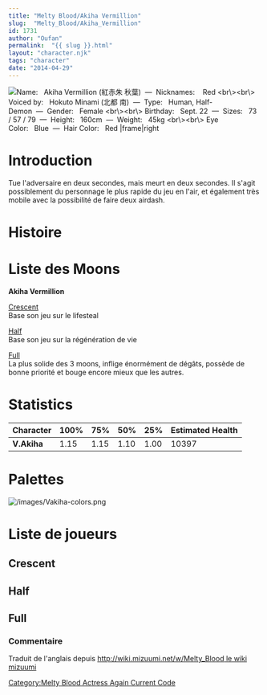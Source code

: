 ```yaml
---
title: "Melty Blood/Akiha Vermillion"
slug:  "Melty_Blood/Akiha_Vermillion"
id: 1731
author: "Oufan"
permalink:  "{{ slug }}.html"
layout: "character.njk"
tags: "character"
date: "2014-04-29"
---
```


![ **Name:**   Akiha Vermillion (紅赤朱 秋葉)  —  **Nicknames:**    Red
\<br\\\>\<br\\\> **Voiced by:**   Hokuto Minami (北都
南)  —  **Type:**   Human, Half-Demon  —  **Gender:**   Female
\<br\\\>\<br\\\> **Birthday:**   Sept. 22  —  **Sizes:**   73 / 57 /
79  —  **Height:**   160cm  —  **Weight:**   45kg \<br\\\>\<br\\\> **Eye
Color:**   Blue  —  **Hair Color:**   Red
\|frame\|right](/images/vakiha0.png " Name:   Akiha Vermillion (紅赤朱 秋葉)  —  Nicknames:    Red <br\><br\> Voiced by:   Hokuto Minami (北都 南)  —  Type:   Human, Half-Demon  —  Gender:   Female <br\><br\> Birthday:   Sept. 22  —  Sizes:   73 / 57 / 79  —  Height:   160cm  —  Weight:   45kg <br\><br\> Eye Color:   Blue  —  Hair Color:   Red |frame|right")

# Introduction

Tue l'adversaire en deux secondes, mais meurt en deux secondes. Il
s'agit possiblement du personnage le plus rapide du jeu en l'air, et
également très mobile avec la possibilité de faire deux airdash.

# Histoire

# Liste des Moons

**Akiha Vermillion**

[Crescent](Melty_Blood/Akiha_Vermillion/Crescent_Moon "wikilink")  
Base son jeu sur le lifesteal

[Half](Melty_Blood/Akiha_Vermillion/Half_Moon "wikilink")  
Base son jeu sur la régénération de vie

[Full](Melty_Blood/Akiha_Vermillion/Full_Moon "wikilink")  
La plus solide des 3 moons, inflige énormément de dégâts, possède de
bonne priorité et bouge encore mieux que les autres.

# Statistics

| Character   | 100% | 75%  | 50%  | 25%  | Estimated Health |
|-------------|------|------|------|------|------------------|
| **V.Akiha** | 1.15 | 1.15 | 1.10 | 1.00 | 10397            |

# Palettes

![](/images/Vakiha-colors.png "/images/Vakiha-colors.png")

# Liste de joueurs

## Crescent

## Half

## Full

### Commentaire

Traduit de l'anglais depuis [http://wiki.mizuumi.net/w/Melty_Blood le
wiki
mizuumi](http://wiki.mizuumi.net/w/Melty_Blood_le_wiki_mizuumi "wikilink")

[Category:Melty Blood Actress Again Current
Code](Category:Melty_Blood_Actress_Again_Current_Code "wikilink")
